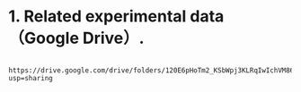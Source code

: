 # 1. Related experimental data （Google Drive）.
```
  https://drive.google.com/drive/folders/120E6pHoTm2_KSbWpj3KLRqIwIchVM86A?usp=sharing
```


